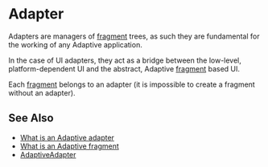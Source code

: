 # Adapter

Adapters are managers of [fragment](def://) trees, as such they are fundamental for
the working of any Adaptive application.

In the case of UI adapters, they act as a bridge between the low-level, platform-dependent UI
and the abstract, Adaptive [fragment](def://) based UI.

Each [fragment](def://) belongs to an adapter (it is impossible to create a fragment without an adapter).

## See Also

- [What is an Adaptive adapter](guide://)
- [What is an Adaptive fragment](guide://)
- [AdaptiveAdapter](class://)